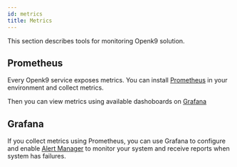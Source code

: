 ```yaml
---
id: metrics
title: Metrics
---
```


This section describes tools for monitoring Openk9 solution.

## Prometheus

Every Openk9 service exposes metrics. You can install [Prometheus](https://prometheus.io/) in your environment and collect metrics.

Then you can view metrics using available dashoboards on [Grafana](https://grafana.com/)

## Grafana

If you collect metrics using Prometheus, you can use Grafana to configure and enable [Alert Manager](https://grafana.com/docs/grafana/latest/alerting/fundamentals/alertmanager/) to monitor
your system and receive reports when system has failures.